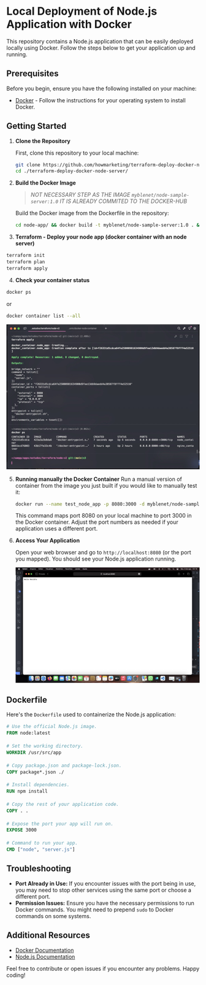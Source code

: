 # Local Deployment of Node.js Application with Docker

This repository contains a Node.js application that can be easily deployed locally using Docker. Follow the steps below to get your application up and running.

## Prerequisites

Before you begin, ensure you have the following installed on your machine:

- [Docker](https://docs.docker.com/get-docker/) - Follow the instructions for your operating system to install Docker.

## Getting Started

1. **Clone the Repository**

   First, clone this repository to your local machine:

   ```bash
   git clone https://github.com/howmarketing/terraform-deploy-docker-node-server.git
   cd ./terraform-deploy-docker-node-server/
   ```

2. **Build the Docker Image**
   
   > _NOT NECESSARY STEP AS THE IMAGE `myblenet/node-sample-server:1.0` IT IS ALREADY COMMITED TO THE DOCKER-HUB_
   >
   
   Build the Docker image from the Dockerfile in the repository:

   ```bash
   cd node-app/ && docker build -t myblenet/node-sample-server:1.0 . && cd ..
   ```

3. **Terraform - Deploy your node app (docker container with an node server)**
  
  ```bash
  terraform init
  terraform plan
  terraform apply
  ```

4. **Check your container status**
  
  ```bash
  docker ps
  ```
  
  or

  ```bash
  docker container list --all
  ```

  ![image](1.jpeg)


5. **Running manually the Docker Container**
  Run a manual version of container from the image you just built if you would like to manually test it:

   ```bash
   docker run --name test_node_app -p 8080:3000 -d myblenet/node-sample-server:1.0
   ```

   This command maps port 8080 on your local machine to port 3000 in the Docker container. Adjust the port numbers as needed if your application uses a different port.

6. **Access Your Application**

   Open your web browser and go to `http://localhost:8080` (or the port you mapped). You should see your Node.js application running.

   ![image](2.jpeg)

## Dockerfile

Here's the `Dockerfile` used to containerize the Node.js application:

```dockerfile
# Use the official Node.js image.
FROM node:latest

# Set the working directory.
WORKDIR /usr/src/app

# Copy package.json and package-lock.json.
COPY package*.json ./

# Install dependencies.
RUN npm install

# Copy the rest of your application code.
COPY . .

# Expose the port your app will run on.
EXPOSE 3000

# Command to run your app.
CMD ["node", "server.js"]
```

## Troubleshooting

- **Port Already in Use:** If you encounter issues with the port being in use, you may need to stop other services using the same port or choose a different port.
- **Permission Issues:** Ensure you have the necessary permissions to run Docker commands. You might need to prepend `sudo` to Docker commands on some systems.

## Additional Resources

- [Docker Documentation](https://docs.docker.com/)
- [Node.js Documentation](https://nodejs.org/en/docs/)

Feel free to contribute or open issues if you encounter any problems. Happy coding!

```
